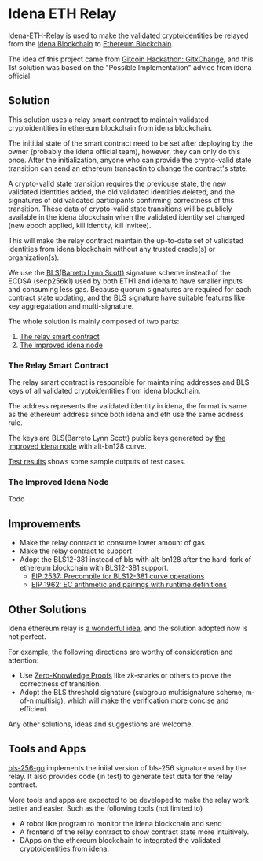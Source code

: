 # Idena ETH Relay

Idena-ETH-Relay is used to make the validated cryptoidentities be relayed from the [Idena Blockchain](https://idena.io/) to [Ethereum Blockchain](https://ethereum.org/).

The idea of this project came from [Gitcoin Hackathon: GitxChange](https://gitcoin.co/issue/idena-network/idena-go/426/4357), and this 1st solution was based on the "Possible Implementation" advice from idena official.

## Solution

This solution uses a relay smart contract to maintain validated cryptoidentities in ethereum blockchain from idena blockchain.

The inititial state of the smart contract need to be set after deploying by the owner (probably the idena official team), however, they can only do this once.
After the initialization, anyone who can provide the crypto-valid state transition can send an ethereum transactin to change the contract's state.

A crypto-valid state transition requires the previouse state, the new validated identities added, the old validated identities deleted, and the signatures of old validated participants confirming correctness of this transition.
These data of crypto-valid state transitions will be publicly available in the idena blockchain when the validated identity set changed (new epoch applied, kill identity, kill invitee).

This will make the relay contract maintain the up-to-date set of validated identities from idena blockchain without any trusted oracle(s) or organization(s).

We use the [BLS(Barreto Lynn Scott)](https://www.iacr.org/archive/asiacrypt2001/22480516.pdf) signature scheme instead of the ECDSA (secp256k1) used by both ETH1 and idena to have smaller inputs and consuming less gas.
Because quorum signatures are required for each contract state updating, and the BLS signature have suitable features like key aggregatation and multi-signature.

The whole solution is mainly composed of two parts:
1. [The relay smart contract](https://github.com/idena-lab/eth-relay)
2. [The improved idena node](https://github.com/idena-lab/idena-go)

### The Relay Smart Contract

The relay smart contract is responsible for maintaining addresses and BLS keys of all validated cryptoidentities from idena blockchain.

The address represents the validated identity in idena, the format is same as the ethereum address since both idena and eth use the same address rule.

The keys are BLS(Barreto Lynn Scott) public keys generated by [the improved idena node](https://github.com/idena-lab/idena-go) with alt-bn128 curve.

[Test results](https://github.com/idena-lab/eth-relay/blob/master/test-results.md) shows some sample outputs of test cases.

### The Improved Idena Node

Todo

## Improvements

* Make the relay contract to consume lower amount of gas.
* Make the relay contract to support 
* Adopt the BLS12-381 instead of bls with alt-bn128 after the hard-fork of ethereum blockchain with BLS12-381 support.
    - [EIP 2537: Precompile for BLS12-381 curve operations](https://eips.ethereum.org/EIPS/eip-2537)
    - [EIP 1962: EC arithmetic and pairings with runtime definitions](https://eips.ethereum.org/EIPS/eip-1962)

## Other Solutions

Idena ethereum relay is [a wonderful idea](https://gitcoin.co/issue/idena-network/idena-go/426/4357), and the solution adopted now is not perfect.

For example, the following directions are worthy of consideration and attention:
* Use [Zero-Knowledge Proofs](https://zkp.science) like zk-snarks or others to prove the correctness of transition.
* Adopt the BLS threshold signature (subgroup multisignature scheme, m-of-n multisig), which will make the verification more concise and efficient.

Any other solutions, ideas and suggestions are welcome.

## Tools and Apps

[bls-256-go](https://github.com/idena-lab/bls-256-go) implements the iniial version of bls-256 signature used by the relay.
It also provides code (in test) to generate test data for the relay contract.

More tools and apps are expected to be developed to make the relay work better and easier.
Such as the following tools (not limited to)
* A robot like program to monitor the idena blockchain and send 
* A frontend of the relay contract to show contract state more intuitively.
* DApps on the ethereum blockchain to integrated the validated cryptoidentities from idena.
